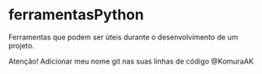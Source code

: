 # ferramentasPython

Ferramentas que podem ser úteis durante o desenvolvimento de um projeto.

Atenção! Adicionar meu nome git nas suas linhas de código @KomuraAK
